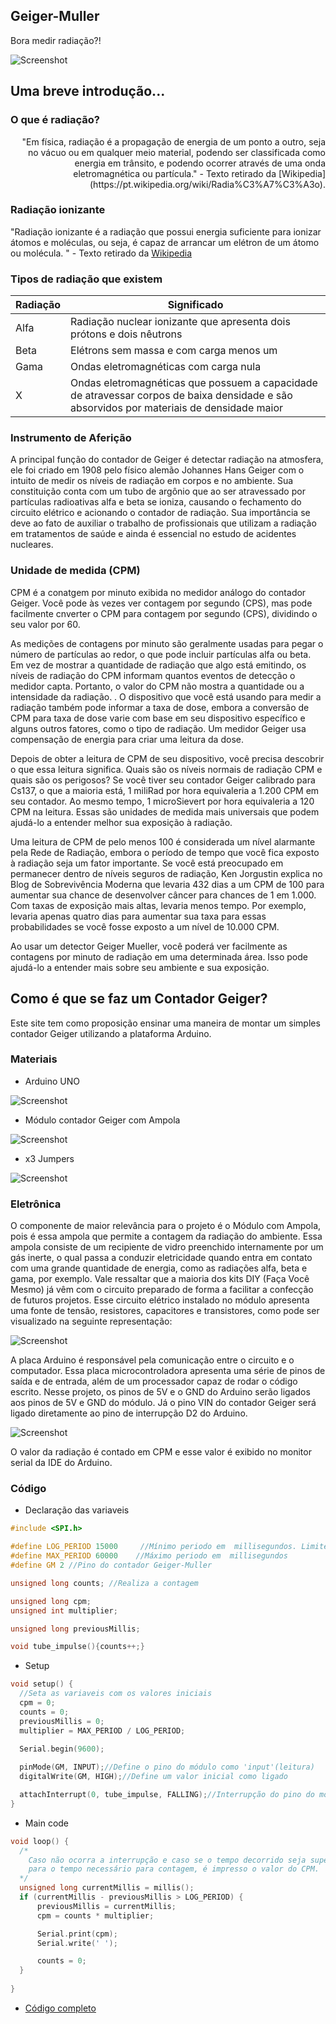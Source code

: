 ## Geiger-Muller

Bora medir radiação?!

![Screenshot](imgs/a.png)

## Uma breve introdução...

### O que é radiação?
<p style='text-align: right;'> "Em física, radiação é a propagação de energia de um ponto a outro, seja no vácuo ou em qualquer meio material, podendo ser classificada como energia em trânsito, e podendo ocorrer através de uma onda eletromagnética ou partícula." - Texto retirado da [Wikipedia](https://pt.wikipedia.org/wiki/Radia%C3%A7%C3%A3o).</p>

### Radiação ionizante
"Radiação ionizante é a radiação que possui energia suficiente para ionizar átomos e moléculas, ou seja, é capaz de arrancar um elétron de um átomo ou molécula. " - Texto retirado da [Wikipedia](https://pt.wikipedia.org/wiki/Radia%C3%A7%C3%A3o_ionizante)

### Tipos de radiação que existem

| Radiação | Significado |
| ---------------- | ---------------------------------------------------------------------------------------------------------------------------------------- |
| Alfa             | Radiação nuclear ionizante que apresenta dois prótons e dois nêutrons                                                                    |
| Beta             | Elétrons sem massa e com carga menos um                                                                                                  |
| Gama             | Ondas eletromagnéticas com carga nula                                                                                                    |
| X                | Ondas eletromagnéticas que possuem a capacidade de atravessar corpos de baixa densidade e são absorvidos por materiais de densidade maior|

### Instrumento de Aferição

A principal função do contador de Geiger é detectar radiação na atmosfera,  ele foi criado em 1908 pelo físico alemão Johannes Hans Geiger com o intuito de medir os níveis de radiação em corpos e no ambiente. Sua constituição conta com um tubo de argônio que ao ser atravessado por partículas radioativas alfa e beta se ioniza, causando o fechamento do circuito elétrico e acionando o contador de radiação. Sua importância se deve ao fato de auxiliar o trabalho de profissionais que utilizam a radiação em tratamentos de saúde e ainda é essencial no estudo de acidentes nucleares.

### Unidade de medida (CPM)

CPM é a conatgem por minuto exibida no medidor análogo do contador Geiger. Você pode às vezes ver contagem por segundo (CPS), mas pode facilmente cnverter o CPM para contagem por segundo (CPS), dividindo o seu valor por 60.

As medições de contagens por minuto são geralmente usadas para pegar o número de partículas ao redor, o que pode incluir partículas alfa ou beta. Em vez de mostrar a quantidade de radiação que algo está emitindo, os níveis de radiação do CPM informam quantos eventos de detecção o medidor capta. Portanto, o valor do CPM não mostra a quantidade ou a intensidade da radiação. . O dispositivo que você está usando para medir a radiação também pode informar a taxa de dose, embora a conversão de CPM para taxa de dose varie com base em seu dispositivo específico e alguns outros fatores, como o tipo de radiação. Um medidor Geiger usa compensação de energia para criar uma leitura da dose.

Depois de obter a leitura de CPM de seu dispositivo, você precisa descobrir o que essa leitura significa. Quais são os níveis normais de radiação CPM e quais são os perigosos? Se você tiver seu contador Geiger calibrado para Cs137, o que a maioria está, 1 miliRad por hora equivaleria a 1.200 CPM em seu contador. Ao mesmo tempo, 1 microSievert por hora equivaleria a 120 CPM na leitura. Essas são unidades de medida mais universais que podem ajudá-lo a entender melhor sua exposição à radiação.

Uma leitura de CPM de pelo menos 100 é considerada um nível alarmante pela Rede de Radiação, embora o período de tempo que você fica exposto à radiação seja um fator importante. Se você está preocupado em permanecer dentro de níveis seguros de radiação, Ken Jorgustin explica no Blog de Sobrevivência Moderna que levaria 432 dias a um CPM de 100 para aumentar sua chance de desenvolver câncer para chances de 1 em 1.000. Com taxas de exposição mais altas, levaria menos tempo. Por exemplo, levaria apenas quatro dias para aumentar sua taxa para essas probabilidades se você fosse exposto a um nível de 10.000 CPM.

Ao usar um detector Geiger Mueller, você poderá ver facilmente as contagens por minuto de radiação em uma determinada área. Isso pode ajudá-lo a entender mais sobre seu ambiente e sua exposição.

## Como é que se faz um Contador Geiger?

Este site tem como proposição ensinar uma maneira de montar um simples contador Geiger utilizando a plataforma Arduino.

### Materiais

- Arduino UNO

![Screenshot](imgs/a.jpeg)

- Módulo contador Geiger com Ampola

![Screenshot](imgs/b.jpeg)

- x3 Jumpers

![Screenshot](imgs/c.png)

### Eletrônica

O componente de maior relevância para o projeto é o Módulo com Ampola, pois é essa ampola que permite a contagem da radiação do ambiente. Essa ampola consiste de um recipiente de vidro preenchido internamente por um gás inerte, o qual passa a conduzir eletricidade quando entra em contato com uma grande quantidade de energia, como as radiações alfa, beta e gama, por exemplo. Vale ressaltar que a maioria dos kits DIY (Faça Você Mesmo) já vêm com o circuito preparado de forma a facilitar a confecção de futuros projetos. Esse circuito elétrico instalado no módulo apresenta uma fonte de tensão, resistores, capacitores e transistores, como pode ser visualizado na seguinte representação:

![Screenshot](imgs/cgm.png)

A placa Arduino é responsável pela comunicação entre o circuito e o computador. Essa placa microcontroladora apresenta uma série de pinos de saída e de entrada, além de um processador capaz de rodar o código escrito. Nesse projeto, os pinos de 5V e o GND do Arduino serão ligados aos pinos de 5V e GND do módulo. Já o pino VIN do contador Geiger será ligado diretamente ao pino de interrupção D2 do Arduino.

![Screenshot](imgs/cgm1.png)

O valor da radiação é contado em CPM e esse valor é exibido no monitor serial da IDE do Arduino.

### Código

- Declaração das variaveis

```cpp
#include <SPI.h>

#define LOG_PERIOD 15000     //Mínimo periodo em  millisegundos. Limite: 15000-60000.
#define MAX_PERIOD 60000    //Máximo periodo em  millisegundos
#define GM 2 //Pino do contador Geiger-Muller

unsigned long counts; //Realiza a contagem

unsigned long cpm;
unsigned int multiplier; 

unsigned long previousMillis;

void tube_impulse(){counts++;}
```

- Setup

```cpp
void setup() {
  //Seta as variaveis com os valores iniciais
  cpm = 0;
  counts = 0;
  previousMillis = 0;
  multiplier = MAX_PERIOD / LOG_PERIOD;         
  
  Serial.begin(9600);                                   

  pinMode(GM, INPUT);//Define o pino do módulo como 'input'(leitura)
  digitalWrite(GM, HIGH);//Define um valor inicial como ligado

  attachInterrupt(0, tube_impulse, FALLING);//Interrupção do pino do módulo 
}
```

- Main code

```cpp
void loop() {
  /*
    Caso não ocorra a interrupção e caso se o tempo decorrido seja superior ao valor minimo
    para o tempo necessário para contagem, é impresso o valor do CPM.
  */
  unsigned long currentMillis = millis();
  if (currentMillis - previousMillis > LOG_PERIOD) {
      previousMillis = currentMillis;
      cpm = counts * multiplier;

      Serial.print(cpm);
      Serial.write(' ');

      counts = 0;
  }
  
}
```
- [Código completo](https://github.com/Geiger-cnt/Geiger-cnt.github.io/blob/main/geiger/geiger.ino)
